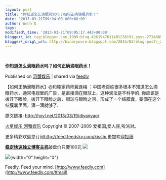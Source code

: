 ```yaml
--- 
layout: post 
title: "你知道怎么滴眼药水吗？如何正确滴眼药水！" 
date: '2013-03-21T09:04:00.000+08:00' 
author: Wenh Q
tags:
modified\_time: '2013-03-21T09:05:17.442+08:00' 
blogger\_id: tag:blogger.com,1999:blog-4961947611491238191.post-2734889465143988279
blogger\_orig\_url: http://binaryware.blogspot.com/2013/03/blog-post\_20.html
---
```



 
<div class="article">

<div class="header">

**你知道怎么滴眼药水吗？如何正确滴眼药水！**

</div>

<div class="source">

Published on [河蟹娱乐](http://hxyl.net/2013/03/19/diyanyao/) | shared
via [feedly](http://www.feedly.com)

</div>

<div>

【如何正确滴眼药水】@和睦家药师冀连梅
：中国老百姓很多根本不知道怎么滴眼药水，通常电视里的广告，是直接滴在眼球上，这种滴法是不科学的..你应该是拨开下眼睑，拨开下眼睑之后，眼球与眼睑之间，形成了一个结膜囊，要滴在这个结膜囊里面，滴一滴就够了.

原文链接: <http://hxyl.net/2013/03/19/diyanyao/>

[火星娱乐 河蟹娱乐](http://hxyl.net/) Copyright © 2007-2009
爱祖国,爱人民,唉派对。

更多精彩欢迎您订阅<http://feed.feedsky.com/kisshi>,更加欢迎[投稿](http://hxyl.net/delivery/)

[**稳定快速独立博客主机**](http://www.gegehost.com/)破盘价只要100元
![](http://img.tongji.linezing.com/922164/tongji.gif)

![](http://www1.feedsky.com/t1/723782708/kisshi/feedsky/s.gif?r=http://hxyl.net/2013/03/19/diyanyao/){width="0"
height="0"}

</div>




</div>

<div class="footer">

Feedly. Feed your mind.
[http://www.feedly.com](http://www.feedly.com/#mail)

</div>
